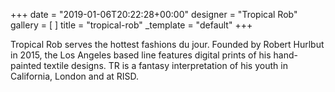 +++
date = "2019-01-06T20:22:28+00:00"
designer = "Tropical Rob"
gallery = [ ]
title = "tropical-rob"
_template = "default"
+++

Tropical Rob serves the hottest fashions du jour. Founded by Robert Hurlbut in 2015, the Los Angeles based line features digital prints of his hand-painted textile designs. TR is a fantasy interpretation of his youth in California, London and at RISD.
